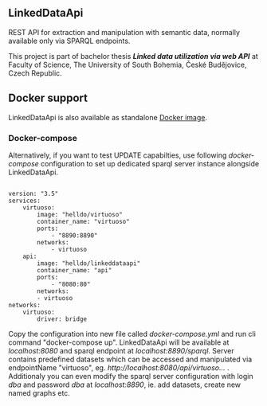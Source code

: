 <article><h1>LinkedDataApi</h1>
<p>REST API for extraction and manipulation with semantic data, normally available only via SPARQL endpoints.</p>
<p>This project is part of bachelor thesis <strong><em>Linked data utilization via web API</em></strong> at Faculty of Science, The University of South Bohemia, České Budějovice, Czech Republic.</p>
</article>
<article><h2>Docker support</h2>
<p>LinkedDataApi is also available as standalone <a href='https://hub.docker.com/r/helldo/linkeddataapi'>Docker image</a>.
<h3>Docker-compose</h3>
<p>Alternatively, if you want to test UPDATE capabilties, use following <em>docker-compose</em> configuration to set up dedicated sparql server instance alongside LinkedDataApi.</p>
<pre><code>
version: "3.5"
services:
    virtuoso:
        image: "helldo/virtuoso"
        container_name: "virtuoso"
        ports:
            - "8890:8890"
        networks:
            - virtuoso
    api:
        image: "helldo/linkeddataapi"
        container_name: "api"
        ports:
            - "8080:80"
        networks:
        - virtuoso
networks:    
    virtuoso:
        driver: bridge</code></pre>
<p>Copy the configuration into new file called <i>docker-compose.yml</i> and run cli command "docker-compose up". 
LinkedDataApi will be available at <i>localhost:8080</i> and sparql endpoint at <i>localhost:8890/sparql</i>. 
Server contains predefined datasets which can be accessed and manipulated via endpointName "virtuoso", eg. <i>http://localhost:8080/api/virtuoso...</i> . 
Additionaly you can even modify the sparql server configuration with login <i>dba</i> and password <i>dba</i> at <i>localhost:8890</i>, ie. add datasets, create new named graphs etc.
</p>
</article>
